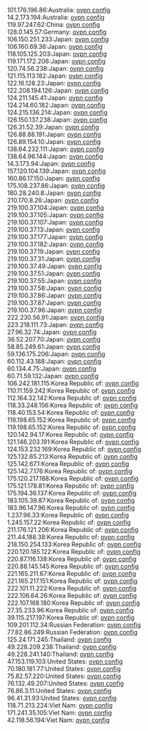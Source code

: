 101.176.196.86:Australia: [ovpn config](vpn/101_176_196_86.ovpn)  
14.2.173.194:Australia: [ovpn config](vpn/14_2_173_194.ovpn)  
119.97.247.62:China: [ovpn config](vpn/119_97_247_62.ovpn)  
128.0.145.57:Germany: [ovpn config](vpn/128_0_145_57.ovpn)  
106.150.251.233:Japan: [ovpn config](vpn/106_150_251_233.ovpn)  
106.160.69.36:Japan: [ovpn config](vpn/106_160_69_36.ovpn)  
118.105.125.203:Japan: [ovpn config](vpn/118_105_125_203.ovpn)  
119.171.172.206:Japan: [ovpn config](vpn/119_171_172_206.ovpn)  
120.74.56.238:Japan: [ovpn config](vpn/120_74_56_238.ovpn)  
121.115.113.182:Japan: [ovpn config](vpn/121_115_113_182.ovpn)  
122.16.128.23:Japan: [ovpn config](vpn/122_16_128_23.ovpn)  
122.208.194.126:Japan: [ovpn config](vpn/122_208_194_126.ovpn)  
124.211.145.41:Japan: [ovpn config](vpn/124_211_145_41.ovpn)  
124.214.60.182:Japan: [ovpn config](vpn/124_214_60_182.ovpn)  
124.215.136.214:Japan: [ovpn config](vpn/124_215_136_214.ovpn)  
126.150.137.238:Japan: [ovpn config](vpn/126_150_137_238.ovpn)  
126.31.52.39:Japan: [ovpn config](vpn/126_31_52_39.ovpn)  
126.88.88.191:Japan: [ovpn config](vpn/126_88_88_191.ovpn)  
126.89.154.10:Japan: [ovpn config](vpn/126_89_154_10.ovpn)  
138.64.232.111:Japan: [ovpn config](vpn/138_64_232_111.ovpn)  
138.64.96.144:Japan: [ovpn config](vpn/138_64_96_144.ovpn)  
14.3.173.94:Japan: [ovpn config](vpn/14_3_173_94.ovpn)  
157.120.104.139:Japan: [ovpn config](vpn/157_120_104_139.ovpn)  
160.86.17.150:Japan: [ovpn config](vpn/160_86_17_150.ovpn)  
175.108.237.86:Japan: [ovpn config](vpn/175_108_237_86.ovpn)  
180.28.240.8:Japan: [ovpn config](vpn/180_28_240_8.ovpn)  
210.170.8.26:Japan: [ovpn config](vpn/210_170_8_26.ovpn)  
219.100.37.104:Japan: [ovpn config](vpn/219_100_37_104.ovpn)  
219.100.37.105:Japan: [ovpn config](vpn/219_100_37_105.ovpn)  
219.100.37.107:Japan: [ovpn config](vpn/219_100_37_107.ovpn)  
219.100.37.13:Japan: [ovpn config](vpn/219_100_37_13.ovpn)  
219.100.37.177:Japan: [ovpn config](vpn/219_100_37_177.ovpn)  
219.100.37.182:Japan: [ovpn config](vpn/219_100_37_182.ovpn)  
219.100.37.19:Japan: [ovpn config](vpn/219_100_37_19.ovpn)  
219.100.37.31:Japan: [ovpn config](vpn/219_100_37_31.ovpn)  
219.100.37.49:Japan: [ovpn config](vpn/219_100_37_49.ovpn)  
219.100.37.51:Japan: [ovpn config](vpn/219_100_37_51.ovpn)  
219.100.37.55:Japan: [ovpn config](vpn/219_100_37_55.ovpn)  
219.100.37.58:Japan: [ovpn config](vpn/219_100_37_58.ovpn)  
219.100.37.86:Japan: [ovpn config](vpn/219_100_37_86.ovpn)  
219.100.37.87:Japan: [ovpn config](vpn/219_100_37_87.ovpn)  
219.100.37.96:Japan: [ovpn config](vpn/219_100_37_96.ovpn)  
222.230.56.91:Japan: [ovpn config](vpn/222_230_56_91.ovpn)  
223.218.111.73:Japan: [ovpn config](vpn/223_218_111_73.ovpn)  
27.96.32.74:Japan: [ovpn config](vpn/27_96_32_74.ovpn)  
36.52.207.70:Japan: [ovpn config](vpn/36_52_207_70.ovpn)  
58.85.249.61:Japan: [ovpn config](vpn/58_85_249_61.ovpn)  
59.136.175.206:Japan: [ovpn config](vpn/59_136_175_206.ovpn)  
60.112.43.188:Japan: [ovpn config](vpn/60_112_43_188.ovpn)  
60.134.4.75:Japan: [ovpn config](vpn/60_134_4_75.ovpn)  
60.71.59.132:Japan: [ovpn config](vpn/60_71_59_132.ovpn)  
106.242.181.115:Korea Republic of: [ovpn config](vpn/106_242_181_115.ovpn)  
110.11.159.242:Korea Republic of: [ovpn config](vpn/110_11_159_242.ovpn)  
112.164.32.142:Korea Republic of: [ovpn config](vpn/112_164_32_142.ovpn)  
118.33.248.156:Korea Republic of: [ovpn config](vpn/118_33_248_156.ovpn)  
118.40.153.54:Korea Republic of: [ovpn config](vpn/118_40_153_54.ovpn)  
119.198.65.152:Korea Republic of: [ovpn config](vpn/119_198_65_152.ovpn)  
119.198.65.152:Korea Republic of: [ovpn config](vpn/119_198_65_152.ovpn)  
120.142.94.17:Korea Republic of: [ovpn config](vpn/120_142_94_17.ovpn)  
121.146.203.191:Korea Republic of: [ovpn config](vpn/121_146_203_191.ovpn)  
124.153.232.169:Korea Republic of: [ovpn config](vpn/124_153_232_169.ovpn)  
125.132.65.213:Korea Republic of: [ovpn config](vpn/125_132_65_213.ovpn)  
125.142.67.1:Korea Republic of: [ovpn config](vpn/125_142_67_1.ovpn)  
125.142.7.176:Korea Republic of: [ovpn config](vpn/125_142_7_176.ovpn)  
175.120.217.188:Korea Republic of: [ovpn config](vpn/175_120_217_188.ovpn)  
175.121.178.81:Korea Republic of: [ovpn config](vpn/175_121_178_81.ovpn)  
175.194.36.137:Korea Republic of: [ovpn config](vpn/175_194_36_137.ovpn)  
183.105.39.87:Korea Republic of: [ovpn config](vpn/183_105_39_87.ovpn)  
183.96.147.96:Korea Republic of: [ovpn config](vpn/183_96_147_96.ovpn)  
1.237.96.33:Korea Republic of: [ovpn config](vpn/1_237_96_33.ovpn)  
1.245.157.22:Korea Republic of: [ovpn config](vpn/1_245_157_22.ovpn)  
211.176.121.206:Korea Republic of: [ovpn config](vpn/211_176_121_206.ovpn)  
211.44.188.38:Korea Republic of: [ovpn config](vpn/211_44_188_38.ovpn)  
218.150.254.133:Korea Republic of: [ovpn config](vpn/218_150_254_133.ovpn)  
220.120.185.122:Korea Republic of: [ovpn config](vpn/220_120_185_122.ovpn)  
220.87.116.138:Korea Republic of: [ovpn config](vpn/220_87_116_138.ovpn)  
220.88.145.145:Korea Republic of: [ovpn config](vpn/220_88_145_145.ovpn)  
221.165.211.67:Korea Republic of: [ovpn config](vpn/221_165_211_67.ovpn)  
221.165.217.151:Korea Republic of: [ovpn config](vpn/221_165_217_151.ovpn)  
222.101.11.222:Korea Republic of: [ovpn config](vpn/222_101_11_222.ovpn)  
222.106.64.26:Korea Republic of: [ovpn config](vpn/222_106_64_26.ovpn)  
222.107.168.180:Korea Republic of: [ovpn config](vpn/222_107_168_180.ovpn)  
27.35.233.96:Korea Republic of: [ovpn config](vpn/27_35_233_96.ovpn)  
39.115.217.197:Korea Republic of: [ovpn config](vpn/39_115_217_197.ovpn)  
109.201.112.34:Russian Federation: [ovpn config](vpn/109_201_112_34.ovpn)  
77.82.86.249:Russian Federation: [ovpn config](vpn/77_82_86_249.ovpn)  
125.24.171.245:Thailand: [ovpn config](vpn/125_24_171_245.ovpn)  
49.228.209.238:Thailand: [ovpn config](vpn/49_228_209_238.ovpn)  
49.228.241.140:Thailand: [ovpn config](vpn/49_228_241_140.ovpn)  
47.153.119.103:United States: [ovpn config](vpn/47_153_119_103.ovpn)  
70.180.181.77:United States: [ovpn config](vpn/70_180_181_77.ovpn)  
75.82.57.220:United States: [ovpn config](vpn/75_82_57_220.ovpn)  
76.132.49.207:United States: [ovpn config](vpn/76_132_49_207.ovpn)  
76.86.3.11:United States: [ovpn config](vpn/76_86_3_11.ovpn)  
96.41.31.93:United States: [ovpn config](vpn/96_41_31_93.ovpn)  
118.71.213.224:Viet Nam: [ovpn config](vpn/118_71_213_224.ovpn)  
171.241.35.105:Viet Nam: [ovpn config](vpn/171_241_35_105.ovpn)  
42.118.56.194:Viet Nam: [ovpn config](vpn/42_118_56_194.ovpn)  
